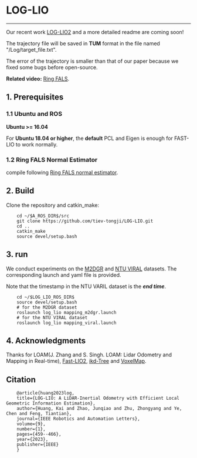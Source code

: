 # LOG-LIO

----------------------------

Our recent work [LOG-LIO2](https://github.com/tiev-tongji/LOG-LIO2) and a more detailed readme are coming soon!


The trajectory file will be saved in **TUM** format in the file named "/Log/target_file.txt".

The error of the trajectory is smaller than that of our paper because we fixed some bugs before open-source.


**Related video:**  [Ring FALS](https://youtu.be/cxTLywI7X7M).


## 1. Prerequisites
### 1.1 **Ubuntu** and **ROS**
**Ubuntu >= 16.04**

For **Ubuntu 18.04 or higher**, the **default** PCL and Eigen is enough for FAST-LIO to work normally.

[//]: # ()
[//]: # (ROS    >= Melodic. [ROS Installation]&#40;http://wiki.ros.org/ROS/Installation&#41;)

### 1.2 Ring FALS Normal Estimator
compile following [Ring FALS normal estimator](https://github.com/tiev-tongji/RingFalsNormal).


## 2. Build
Clone the repository and catkin_make:

```
    cd ~/$A_ROS_DIR$/src
    git clone https://github.com/tiev-tongji/LOG-LIO.git
    cd ..
    catkin_make
    source devel/setup.bash
```

## 3.  run
We conduct experiments on the [M2DGR](https://github.com/SJTU-ViSYS/M2DGR) and [NTU VIRAL](https://github.com/ntu-aris/ntu_viral_dataset) datasets.
The corresponding launch and yaml file is provided.

Note that the timestamp in the NTU VARIL dataset is the **_end time_**.

```
    cd ~/$LOG_LIO_ROS_DIR$
    source devel/setup.bash
    # for the M2DGR dataset
    roslaunch log_lio mapping_m2dgr.launch
    # for the NTU VIRAL dataset
    roslaunch log_lio mapping_viral.launch
```

## 4. Acknowledgments

Thanks for LOAM(J. Zhang and S. Singh. LOAM: Lidar Odometry and Mapping in Real-time), 
[Fast-LIO2](https://github.com/hku-mars/FAST_LIO), 
[ikd-Tree](https://github.com/hku-mars/ikd-Tree) 
and [VoxelMap](https://github.com/hku-mars/VoxelMap).

## Citation

```
    @article{huang2023log,
    title={LOG-LIO: A LiDAR-Inertial Odometry with Efficient Local Geometric Information Estimation},
    author={Huang, Kai and Zhao, Junqiao and Zhu, Zhongyang and Ye, Chen and Feng, Tiantian},
    journal={IEEE Robotics and Automation Letters},
    volume={9},
    number={1},
    pages={459--466},
    year={2023},
    publisher={IEEE}
    }
```